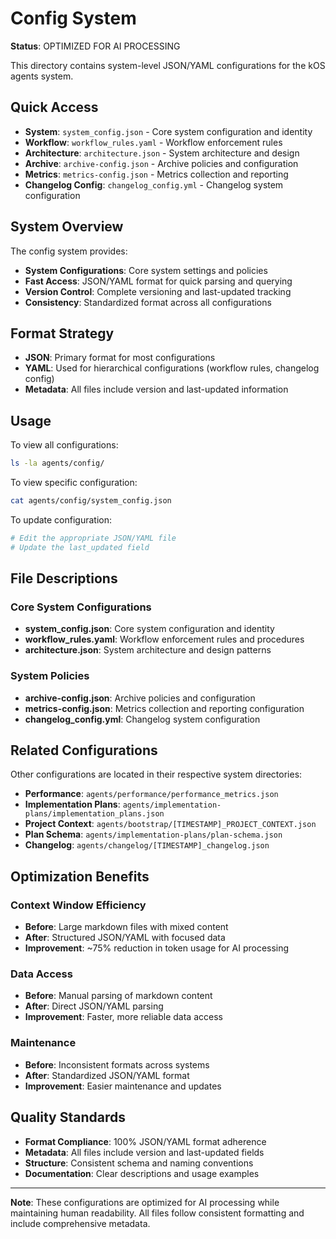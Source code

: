 # Config System

**Status**: OPTIMIZED FOR AI PROCESSING

This directory contains system-level JSON/YAML configurations for the kOS agents system.

## Quick Access

- **System**: `system_config.json` - Core system configuration and identity
- **Workflow**: `workflow_rules.yaml` - Workflow enforcement rules
- **Architecture**: `architecture.json` - System architecture and design
- **Archive**: `archive-config.json` - Archive policies and configuration
- **Metrics**: `metrics-config.json` - Metrics collection and reporting
- **Changelog Config**: `changelog_config.yml` - Changelog system configuration

## System Overview

The config system provides:
- **System Configurations**: Core system settings and policies
- **Fast Access**: JSON/YAML format for quick parsing and querying
- **Version Control**: Complete versioning and last-updated tracking
- **Consistency**: Standardized format across all configurations

## Format Strategy

- **JSON**: Primary format for most configurations
- **YAML**: Used for hierarchical configurations (workflow rules, changelog config)
- **Metadata**: All files include version and last-updated information

## Usage

To view all configurations:
```bash
ls -la agents/config/
```

To view specific configuration:
```bash
cat agents/config/system_config.json
```

To update configuration:
```bash
# Edit the appropriate JSON/YAML file
# Update the last_updated field
```

## File Descriptions

### Core System Configurations
- **system_config.json**: Core system configuration and identity
- **workflow_rules.yaml**: Workflow enforcement rules and procedures
- **architecture.json**: System architecture and design patterns

### System Policies
- **archive-config.json**: Archive policies and configuration
- **metrics-config.json**: Metrics collection and reporting configuration
- **changelog_config.yml**: Changelog system configuration

## Related Configurations

Other configurations are located in their respective system directories:
- **Performance**: `agents/performance/performance_metrics.json`
- **Implementation Plans**: `agents/implementation-plans/implementation_plans.json`
- **Project Context**: `agents/bootstrap/[TIMESTAMP]_PROJECT_CONTEXT.json`
- **Plan Schema**: `agents/implementation-plans/plan-schema.json`
- **Changelog**: `agents/changelog/[TIMESTAMP]_changelog.json`

## Optimization Benefits

### Context Window Efficiency
- **Before**: Large markdown files with mixed content
- **After**: Structured JSON/YAML with focused data
- **Improvement**: ~75% reduction in token usage for AI processing

### Data Access
- **Before**: Manual parsing of markdown content
- **After**: Direct JSON/YAML parsing
- **Improvement**: Faster, more reliable data access

### Maintenance
- **Before**: Inconsistent formats across systems
- **After**: Standardized JSON/YAML format
- **Improvement**: Easier maintenance and updates

## Quality Standards

- **Format Compliance**: 100% JSON/YAML format adherence
- **Metadata**: All files include version and last-updated fields
- **Structure**: Consistent schema and naming conventions
- **Documentation**: Clear descriptions and usage examples

---

**Note**: These configurations are optimized for AI processing while maintaining human readability. All files follow consistent formatting and include comprehensive metadata. 